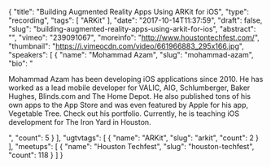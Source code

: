 {
  "title": "Building Augmented Reality Apps Using ARKit for iOS",
  "type": "recording",
  "tags": [
    "ARKit"
  ],
  "date": "2017-10-14T11:37:59",
  "draft": false,
  "slug": "building-augmented-reality-apps-using-arkit-for-ios",
  "abstract": "",
  "vimeo": "239091067",
  "moreinfo": "http://www.houstontechfest.com/",
  "thumbnail": "https://i.vimeocdn.com/video/661966883_295x166.jpg",
  "speakers": [
    {
      "name": "Mohammad Azam",
      "slug": "mohammad-azam",
      "bio": "<p>Mohammad Azam has been developing iOS applications since 2010. He has worked as a lead mobile developer for VALIC, AIG, Schlumberger, Baker Hughes, Blinds.com and The Home Depot. He also published tons of his own apps to the App Store and was even featured by Apple for his app, Vegetable Tree. Check out his portfolio. Currently, he is teaching iOS development for The Iron Yard in Houston.</p>",
      "count": 5
    }
  ],
  "ugtvtags": [
    {
      "name": "ARKit",
      "slug": "arkit",
      "count": 2
    }
  ],
  "meetups": [
    {
      "name": "Houston Techfest",
      "slug": "houston-techfest",
      "count": 118
    }
  ]
}